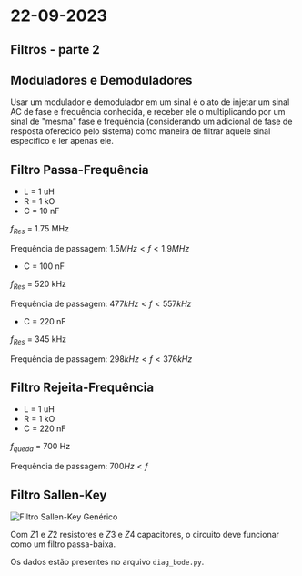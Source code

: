 # 22-09-2023

## Filtros - parte 2

## Moduladores e Demoduladores

Usar um modulador e demodulador em um sinal é o ato de injetar um sinal AC de fase e frequência conhecida, e receber ele o multiplicando por um sinal de "mesma" fase e frequência (considerando um adicional de fase de resposta oferecido pelo sistema) como maneira de filtrar aquele sinal específico e ler apenas ele.

## Filtro Passa-Frequência

* L = 1 uH
* R = 1 kO
* C = 10 nF

$f_{Res}$ =  1.75 MHz

Frequência de passagem: $1.5 MHz < f < 1.9 MHz$

* C = 100 nF

$f_{Res}$ =  520 kHz 

Frequência de passagem: $477 kHz < f < 557 kHz$


* C = 220 nF

$f_{Res}$ =  345 kHz 

Frequência de passagem: $298 kHz < f < 376 kHz$

## Filtro Rejeita-Frequência

* L = 1 uH
* R = 1 kO
* C = 220 nF

$f_{queda}$ =  700 Hz

Frequência de passagem: $700 Hz < f$

## Filtro Sallen-Key

![Filtro Sallen-Key Genérico](https://upload.wikimedia.org/wikipedia/commons/thumb/e/e3/Sallen-Key_Generic_Circuit.svg/1920px-Sallen-Key_Generic_Circuit.svg.png)

Com $Z1$ e $Z2$ resistores e $Z3$ e $Z4$ capacitores, o circuito deve funcionar como um filtro passa-baixa.

Os dados estão presentes no arquivo `diag_bode.py`.


